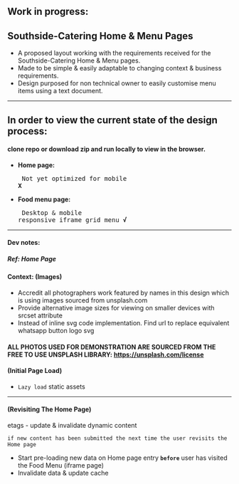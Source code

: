## Work in progress:
## Southside-Catering Home & Menu Pages 
- A proposed layout working with the requirements received for the Southside-Catering Home & Menu pages.
- Made to be simple & easily adaptable to changing context & business requirements.
- Design purposed for non technical owner to easily customise menu items using a text document.
---
## In order to view the current state of the design process: 
#### clone repo or download zip and run locally to view in the browser.

- **Home page:**<pre> Not yet optimized for mobile                      **X**</pre>
- **Food menu page:**<pre> Desktop & mobile responsive iframe grid menu      **√**</pre>


---
#### Dev notes:

##### Ref: Home Page
#### Context: (Images)
- Accredit all photographers work featured by names in this design which is using images sourced from unsplash.com
- Provide alternative image sizes for viewing on smaller devices with srcset attribute
- Instead of inline svg code implementation. Find url to replace equivalent whatsapp button logo svg
#### ALL PHOTOS USED FOR DEMONSTRATION ARE SOURCED FROM THE FREE TO USE UNSPLASH LIBRARY: https://unsplash.com/license


#### (Initial Page Load)
- `Lazy load` static assets

---
#### (Revisiting The Home Page)
etags - update & invalidate dynamic content  

`if new content has been submitted the next time the user revisits the Home page`

- Start pre-loading new data on Home page entry
 **`before`** user has visited the Food Menu (iframe page) 
- Invalidate data & update cache  
